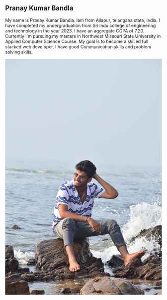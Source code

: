 ## Pranay Kumar Bandla

My name is Pranay Kumar Bandla. Iam from Ailapur, telangana state, India. I have completed my undergraduation from Sri Indu college of engineering and technology in the year 2023. I  have an aggregate CGPA of 7.20. Currently i'm pursuing my masters in Northwest Missouri State University in Applied Computer Science Course. My goal is to become a skilled full stacked web developer. I have good Communication skills and problem solving skills. 

![Pranay's Pic](Images\pranay.jpeg)
